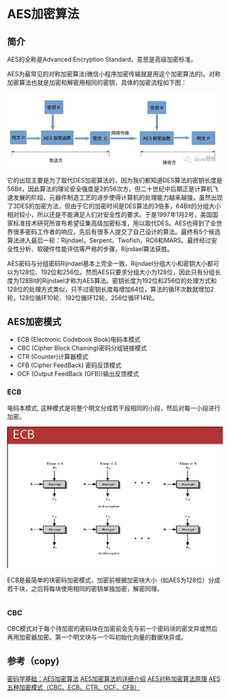 # AES加密算法

## 简介

AES的全称是Advanced Encryption Standard，意思是高级加密标准。

AES为最常见的对称加密算法(微信小程序加密传输就是用这个加密算法的)。对称加密算法也就是加密和解密用相同的密钥，具体的加密流程如下图：

![avatar](./images/aes_1.jpeg)

它的出现主要是为了取代DES加密算法的，因为我们都知道DES算法的密钥长度是56Bit，因此算法的理论安全强度是2的56次方。但二十世纪中后期正是计算机飞速发展的阶段，元器件制造工艺的进步使得计算机的处理能力越来越强，虽然出现了3DES的加密方法，但由于它的加密时间是DES算法的3倍多，64Bit的分组大小相对较小，所以还是不能满足人们对安全性的要求。于是1997年1月2号，美国国家标准技术研究所宣布希望征集高级加密标准，用以取代DES。AES也得到了全世界很多密码工作者的响应，先后有很多人提交了自己设计的算法。最终有5个候选算法进入最后一轮：Rijndael，Serpent，Twofish，RC6和MARS。最终经过安全性分析、软硬件性能评估等严格的步骤，Rijndael算法获胜。

AES密码与分组密码Rijndael基本上完全一致，Rijndael分组大小和密钥大小都可以为128位、192位和256位。然而AES只要求分组大小为128位，因此只有分组长度为128Bit的Rijndael才称为AES算法。密钥长度为192位和256位的处理方式和128位的处理方式类似，只不过密钥长度每增加64位，算法的循环次数就增加2轮，128位循环10轮、192位循环12轮、256位循环14轮。


## AES加密模式

* ECB (Electronic Codebook Book)电码本模式
* CBC (Cipher Block Chaining)密码分组链接模式
* CTR (Counter)计算器模式
* CFB (Cipher FeedBack) 密码反馈模式
* OCF (Output FeedBack (OFB))输出反馈模式

### ECB

电码本模式, 这种模式是将整个明文分成若干段相同的小段，然后对每一小段进行加密。

![avatar](./images/aes_2.png)

ECB是最简单的块密码加密模式，加密前根据加密块大小（如AES为128位）分成若干块，之后将每块使用相同的密钥单独加密，解密同理。

```c

```

### CBC

CBC模式对于每个待加密的密码块在加密前会先与前一个密码块的密文异或然后再用加密器加密。第一个明文块与一个叫初始化向量的数据块异或。



## 参考（copy)

[密码学基础：AES加密算法](https://zhuanlan.zhihu.com/p/78913397)
[AES加密算法的详细介绍](https://cloud.tencent.com/developer/article/1350186)
[AES对称加密算法原理](https://www.cnblogs.com/txw1958/p/aes.html)
[AES五种加密模式（CBC、ECB、CTR、OCF、CFB）](https://www.cnblogs.com/starwolf/p/3365834.html)